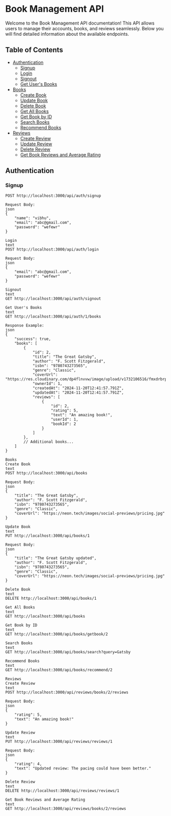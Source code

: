 # Book Management API

Welcome to the Book Management API documentation! This API allows users to manage their accounts, books, and reviews seamlessly. Below you will find detailed information about the available endpoints.

## Table of Contents

- [Authentication](#authentication)
  - [Signup](#signup)
  - [Login](#login)
  - [Signout](#signout)
  - [Get User's Books](#get-users-books)
- [Books](#books)
  - [Create Book](#create-book)
  - [Update Book](#update-book)
  - [Delete Book](#delete-book)
  - [Get All Books](#get-all-books)
  - [Get Book by ID](#get-book-by-id)
  - [Search Books](#search-books)
  - [Recommend Books](#recommend-books)
- [Reviews](#reviews)
  - [Create Review](#create-review)
  - [Update Review](#update-review)
  - [Delete Review](#delete-review)
  - [Get Book Reviews and Average Rating](#get-book-reviews)

## Authentication

### Signup

```http
POST http://localhost:3000/api/auth/signup

Request Body:
json
{
    "name": "vibhu",
    "email": "abc@gmail.com",
    "password": "wefewr"
}

Login
text
POST http://localhost:3000/api/auth/login

Request Body:
json
{
    "email": "abc@gmail.com",
    "password": "wefewr"
}

Signout
text
GET http://localhost:3000/api/auth/signout

Get User's Books
text
GET http://localhost:3000/api/auth/1/books

Response Example:
json
{
    "success": true,
    "books": [
        {
            "id": 2,
            "title": "The Great Gatsby",
            "author": "F. Scott Fitzgerald",
            "isbn": "9780743273565",
            "genre": "Classic",
            "coverUrl": "https://res.cloudinary.com/dp4flnvvw/image/upload/v1732106516/fmxdrbrp9bfgzajaonwa.jpg",
            "ownerId": 1,
            "createdAt": "2024-11-20T12:41:57.791Z",
            "updatedAt": "2024-11-20T12:41:57.791Z",
            "reviews": [
                {
                    "id": 2,
                    "rating": 5,
                    "text": "An amazing book!",
                    "userId": 1,
                    "bookId": 2
                }
            ]
        },
        // Additional books...
    ]
}

Books
Create Book
text
POST http://localhost:3000/api/books

Request Body:
json
{
    "title": "The Great Gatsby",
    "author": "F. Scott Fitzgerald",
    "isbn": "9780743273565",
    "genre": "Classic",
    "coverUrl": "https://neon.tech/images/social-previews/pricing.jpg"
}

Update Book
text
PUT http://localhost:3000/api/books/1

Request Body:
json
{
    "title": "The Great Gatsby updated",
    "author": "F. Scott Fitzgerald",
    "isbn": "9780743273565",
    "genre": "Classic",
    "coverUrl": "https://neon.tech/images/social-previews/pricing.jpg"
}

Delete Book
text
DELETE http://localhost:3000/api/books/1

Get All Books
text
GET http://localhost:3000/api/books

Get Book by ID
text
GET http://localhost:3000/api/books/getbook/2

Search Books
text
GET http://localhost:3000/api/books/search?query=Gatsby

Recommend Books
text
GET http://localhost:3000/api/books/recommend/2

Reviews
Create Review
text
POST http://localhost:3000/api/reviews/books/2/reviews

Request Body:
json
{
    "rating": 5,
    "text": "An amazing book!"
}

Update Review
text
PUT http://localhost:3000/api/reviews/reviews/1

Request Body:
json
{
    "rating": 4,
    "text": "Updated review: The pacing could have been better."
}

Delete Review
text
DELETE http://localhost:3000/api/reviews/reviews/1

Get Book Reviews and Average Rating
text
GET http://localhost:3000/api/reviews/books/2/reviews
```

